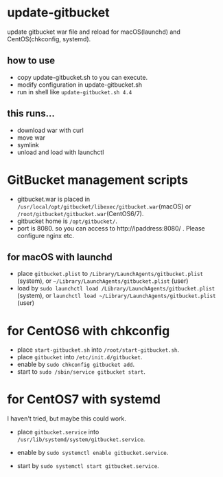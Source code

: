 # update-gitbucket

update gitbucket war file and reload for macOS(launchd) and CentOS(chkconfig, systemd).

## how to use

- copy update-gitbucket.sh to you can execute.
- modify configuration in update-gitbucket.sh
- run in shell like `update-gitbucket.sh 4.4`

## this runs...
- download war with curl
- move war
- symlink
- unload and load with launchctl

# GitBucket management scripts

- gitbucket.war is placed in `/usr/local/opt/gitbucket/libexec/gitbucket.war`(macOS) or `/root/gitbucket/gitbucket.war`(CentOS6/7).
- gitbucket home is `/opt/gitbucket/`.
- port is 8080. so you can access to http://ipaddress:8080/ . Please configure nginx etc.

## for macOS with launchd

- place `gitbucket.plist` to `/Library/LaunchAgents/gitbucket.plist` (system), or `~/Library/LaunchAgents/gitbucket.plist` (user)
- load by `sudo launchctl load /Library/LaunchAgents/gitbucket.plist` (system), or `launchctl load ~/Library/LaunchAgents/gitbucket.plist` (user)

# for CentOS6 with chkconfig

- place `start-gitbucket.sh` into `/root/start-gitbucket.sh`.
- place `gitbucket` into `/etc/init.d/gitbucket`.
- enable by `sudo chkconfig gitbucket add`.
- start to `sudo /sbin/service gitbucket start`.

# for CentOS7 with systemd

I haven't tried, but maybe this could work.

- place `gitbucket.service` into `/usr/lib/systemd/system/gitbucket.service`.

- enable by `sudo systemctl enable gitbucket.service`.
- start by `sudo systemctl start gitbucket.service`.
